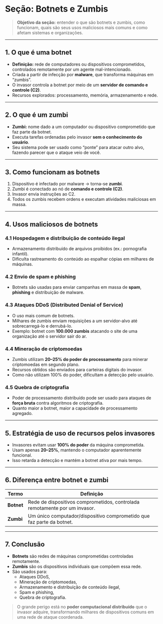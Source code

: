 # Seção: Botnets e Zumbis

> **Objetivo da seção:** entender o que são botnets e zumbis, como funcionam, quais são seus usos maliciosos mais comuns e como afetam sistemas e organizações.

---

## 1. O que é uma botnet
- **Definição:** rede de computadores ou dispositivos comprometidos, controlados remotamente por um agente mal-intencionado.  
- Criada a partir de infecção por **malware**, que transforma máquinas em “zumbis”.  
- O invasor controla a botnet por meio de um **servidor de comando e controle (C2)**.  
- Recursos explorados: processamento, memória, armazenamento e rede.  

---

## 2. O que é um zumbi
- **Zumbi:** nome dado a um computador ou dispositivo comprometido que faz parte da botnet.  
- Executa tarefas ordenadas pelo invasor **sem o conhecimento do usuário**.  
- Seu sistema pode ser usado como “ponte” para atacar outro alvo, fazendo parecer que o ataque veio de você.

---

## 3. Como funcionam as botnets
1. Dispositivo é infectado por malware → torna-se **zumbi**.  
2. Zumbi é conectado ao nó de **comando e controle (C2)**.  
3. Invasor envia instruções ao C2.  
4. Todos os zumbis recebem ordens e executam atividades maliciosas em massa.  

---

## 4. Usos maliciosos de botnets
### 4.1 Hospedagem e distribuição de conteúdo ilegal
- Armazenamento distribuído de arquivos proibidos (ex.: pornografia infantil).  
- Dificulta rastreamento do conteúdo ao espalhar cópias em milhares de máquinas.

### 4.2 Envio de spam e phishing
- Botnets são usadas para enviar campanhas em massa de **spam**, **phishing** e distribuição de malware.

### 4.3 Ataques DDoS (Distributed Denial of Service)
- O uso mais comum de botnets.  
- Milhares de zumbis enviam requisições a um servidor-alvo até sobrecarregá-lo e derrubá-lo.  
- Exemplo: botnet com **100.000 zumbis** atacando o site de uma organização até o servidor sair do ar.

### 4.4 Mineração de criptomoedas
- Zumbis utilizam **20–25% do poder de processamento** para minerar criptomoedas em segundo plano.  
- Recursos obtidos são enviados para carteiras digitais do invasor.  
- Como não utilizam 100% do poder, dificultam a detecção pelo usuário.

### 4.5 Quebra de criptografia
- Poder de processamento distribuído pode ser usado para ataques de **força bruta** contra algoritmos de criptografia.  
- Quanto maior a botnet, maior a capacidade de processamento agregado.

---

## 5. Estratégia de uso de recursos pelos invasores
- Invasores evitam usar **100% do poder** da máquina comprometida.  
- Usam apenas **20–25%**, mantendo o computador aparentemente funcional.  
- Isso retarda a detecção e mantém a botnet ativa por mais tempo.  

---

## 6. Diferença entre botnet e zumbi
| Termo   | Definição |
|---------|-----------|
| **Botnet** | Rede de dispositivos comprometidos, controlada remotamente por um invasor. |
| **Zumbi**  | Um único computador/dispositivo comprometido que faz parte da botnet. |

---

## 7. Conclusão
- **Botnets** são redes de máquinas comprometidas controladas remotamente.  
- **Zumbis** são os dispositivos individuais que compõem essa rede.  
- São usados para:
  - Ataques DDoS,  
  - Mineração de criptomoedas,  
  - Armazenamento e distribuição de conteúdo ilegal,  
  - Spam e phishing,  
  - Quebra de criptografia.  

> O grande perigo está no **poder computacional distribuído** que o invasor adquire, transformando milhares de dispositivos comuns em uma rede de ataque coordenada.
